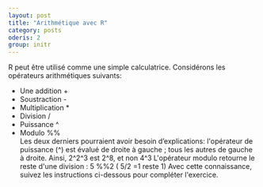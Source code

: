```yaml
---
layout: post
title: "Arithmétique avec R"
category: posts
oderis: 2
group: initr
---
```


R peut être utilisé comme une simple calculatrice. Considérons les opérateurs arithmétiques suivants:
<ul>
    <li>Une addition +</li>
    <li>Soustraction -</li>
    <li>Multiplication *</li>
    <li>Division / </li>
    <li>Puissance  ^</li>
    <li>Modulo %%</li>
Les deux derniers pourraient avoir besoin d’explications:
l'opérateur de puissance (^) est évalué de droite à gauche ; tous les autres de gauche à droite. Ainsi, 2^2^3 est 2^8, et non 4^3
L'opérateur modulo retourne le reste d'une division :
5 %%2   ( 5/2 =1 reste 1)
Avec cette connaissance, suivez les instructions ci-dessous pour compléter l'exercice.
